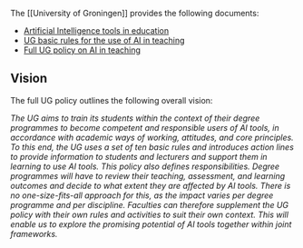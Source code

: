 The [[University of Groningen]] provides the following documents:
- [Artificial Intelligence tools in education](https://edusupport.rug.nl/2365784080)
- [UG basic rules for the use of AI in teaching](https://www.rug.nl/about-ug/organization/quality-assurance/education/artificial-intelligence-ai/)
- [Full UG policy on AI in teaching](https://www.rug.nl/about-ug/organization/quality-assurance/education/eng-rug-beleid-ai-in-onderwijs-2023-def.pdf)

## Vision
The full UG policy outlines the following overall vision:

_The UG aims to train its students within the context of their degree programmes to become competent and responsible users of AI tools, in accordance with academic ways of working, attitudes, and core principles. To this end, the UG uses a set of ten basic rules and introduces action lines to provide information to students and lecturers and support them in learning to use AI
tools. This policy also defines responsibilities. Degree programmes will have to review their teaching, assessment, and learning outcomes and decide to what extent they are affected by AI tools. There is no one-size-fits-all approach for this, as the impact varies per degree programme and per discipline. Faculties can therefore supplement the UG policy with their own rules and activities to suit their own context. This will enable us to explore the promising potential of AI tools together within joint frameworks._